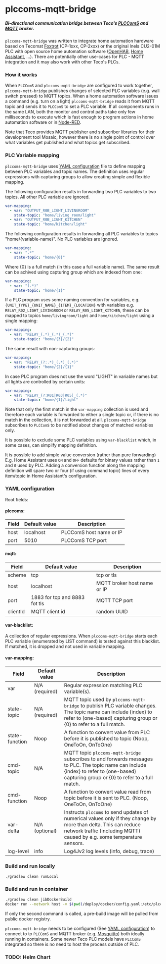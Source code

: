 # plccoms-mqtt-bridge

##### Bi-directional communication bridge between Teco's [PLCComS](https://www.tecomat.com/download/software-and-firmware/plccoms/) and [MQTT](https://en.wikipedia.org/wiki/MQTT) broker.

`plccoms-mqtt-bridge` was written to integrate home automation
hardware based on Tecomat
[Foxtrot](https://www.tecomat.com/products/cat/cz/plc-tecomat-foxtrot-3/)
(CP-1xxx, CP-2xxx) or the original Inels CU2-01M PLC with open source home
automation software
([OpenHAB](https://www.openhab.org/),
[Home Assistant](https://www.home-assistant.io/), ...).
There are potentially other use-cases for PLC - MQTT integration and
it may also work with other Teco's PLCs.

### How it works

When `PLCComS` and `plccoms-mqtt-bridge` are configured to work together,
`plccoms-mqtt-bridge` publishes changes of selected PLC variables (e.g. wall
switch pressed) to MQTT topics. When a home automation software issues
a command (e.g. turn on a light) `plccoms-mqtt-bridge` reads it from MQTT topic
and sends it to `PLCComS` to set a PLC variable. If all components runs in the
same LAN, both the monitor and control paths take only few milliseconds to
execute which is fast enough to program actions in home automation software
or in [Node-RED](https://nodered.org/).

Note that Teco provides MQTT publisher and subscriber libraries for their
development tool Mosaic, however there is no single point of control over
what variables get published and what topics get subscribed.

### PLC Variable mapping 

`plccoms-mqtt-bridge` uses [YAML configuration](#yaml-configuration) file to
define mapping between PLC variables and topic names. The definition uses
regular expressions with capturing groups to allow creating simple and
flexible mapping.

The following configuration results in forwarding two PLC variables to two
topics. All other PLC variable are ignored. 

```yaml
var-mapping:
  - var: "OUTPUT_R0B_LIGHT_LIVINGROOM"
    state-topic: "home/living_room/light"
  - var: "OUTPUT_R0B_LIGHT_KITCHEN"
    state-topic: "home/kitchen/light"
```

The following configuration results in forwarding all PLC variables to
topics "home/{variable-name}". No PLC variables are ignored.

```yaml
var-mapping:
  - var: ".*"
    state-topic: "home/{0}"
```

Where {0} is a full match (in this case a full variable name).
The same result can be achived using capturing group which are indexed from
one: 

```yaml
var-mapping:
  - var: "(.*)"
    state-topic: "home/{1}"
```
    
If a PLC program uses some naming convention for variables,
e.g. `{UNIT_TYPE}_{UNIT_NAME}_{ITEM}_{LOCATION}` with
variables e.g. `RELAY_R02_LIGHT_LIVINGROOM` or `RELAY_R05_LIGHT_KITCHEN`,
these can be mapped to topics `home/livingroom/light` and
`home/kitchen/light` using a single mapping:

```yaml
var-mapping:
  - var: "RELAY_(.*)_(.*)_(.*)"
    state-topic: "home/{3}/{2}"
```

The same result with non-capturing groups: 

```yaml
var-mapping:
  - var: "RELAY_(?:.*)_(.*)_(.*)"
    state-topic: "home/{2}/{1}"
```

In case PLC program does not use the word "LIGHT" in variable names but all
lights are controlled by certain units:

```yaml
var-mapping:
  - var: "RELAY_(?:R01|R03|R05)_(.*)"
    state-topic: "home/{1}/light"
```

Note that only the first match in the `var-mapping` collection is used and
therefore each variable is forwarded to either a single topic or, if there
is no match in the collection, it is not forwarded at all.
`plccoms-mqtt-bridge` subscribes to `PLCComS` to be notified about changes of
matched variables only.

It is possible to exclude some PLC variables using `var-blacklist` which,
in some cases, can simplify mapping definition. 

It is possible to add simple value conversion (rather than pure forwarding)
E.g. Home Assistant uses `ON` and `OFF` defaults for binary values rather than 
`1` and `0` used by PLC. Adding a conversion function along the mapping
definition will spare two or four (if using command topic) lines of every
item/topic in Home Assistant's configuration.

### YAML configuration

Root fields:

#### plccoms:

Field | Default value | Description
------| --------------|------------------------
host  | localhost     | PLCComS host name or IP
port  | 5010          | PLCComS TCP port

#### mqtt:

Field    | Default value  | Description
---------| ---------------|------------------------
scheme   | tcp            | tcp or tls 
host     | localhost      | MQTT broker host name or IP
port     | 1883 for tcp and 8883 fot tls | MQTT TCP port
clientId | MQTT client id | random UUID 
 
#### var-blacklist:

A collection of regular expressions. When `plccoms-mqtt-bridge` starts each PLC
variable (enumerated by LIST command) is tested against this blacklist.
If matched, it is dropped and not used in variable mapping.
 
#### var-mapping:
 
Field          | Default value  | Description
---------------| ---------------|------------------------
var            | N/A (required) | Regular expression matching PLC variable(s).
state-topic    | N/A (required) | MQTT topic used by `plccoms-mqtt-bridge` to publish PLC variable changes. The topic name can include {index} to refer to (one-based) capturing group or {0} to refer to a full match.  
state-function | Noop           | A function to convert value from PLC before it is published to topic (Noop, OneToOn, OnToOne)
cmd-topic      | N/A            | MQTT topic `plccoms-mqtt-bridge` subscribes to and forwards messages to PLC. The topic name can include {index} to refer to (one-based) capturing group or {0} to refer to a full match.
cmd-function   | Noop           | A function to convert value read from topic before it is sent to PLC. (Noop, OneToOn, OnToOne)
var-delta      | N/A (optional) | Instructs `plccoms` to send updates of numerical values only if they change by more than delta. This can reduce network traffic (including MQTT) caused by e.g. some temperature sensors.
log-level      | info           | Log4Jv2 log levels (info, debug, trace)
 
### Build and run locally

```bash
./gradlew clean runLocal
```

### Build and run in container

```bash
./gradlew clean jibDockerBuild
docker run --network host -v $(pwd)/deploy/docker/config.yaml:/etc/plccoms-mqtt-bridge/config.yaml ocervinka/plccoms-mqtt-bridge
```

If only the second command is called, a pre-build image will be pulled from
public docker registry. 

`plccoms-mqtt-bridge` needs to be configured
(See [YAML configuration](#yaml-configuration)) to connect to to `PLCComS` and
MQTT broker (e.g. [Mosquitto](https://mosquitto.org/)) both ideally running in
containers. Some newer Teco PLC models have `PLCComS` integrated so there is
no need to host the process outside of PLC.

### TODO: Helm Chart
